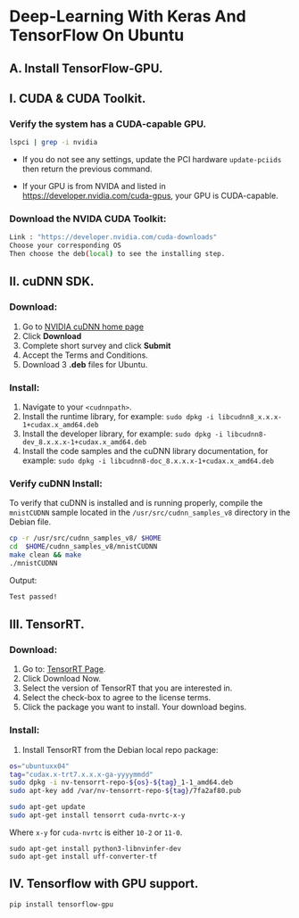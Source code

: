 # Deep-Learning With Keras And TensorFlow On Ubuntu

## A. Install TensorFlow-GPU.


## I. CUDA & CUDA Toolkit.

### Verify the system has a CUDA-capable GPU.  

```sh 
lspci | grep -i nvidia
```
- If you do not see any settings, update the PCI hardware `update-pciids` then return the previous command.

- If your GPU is from NVIDA and listed in https://developer.nvidia.com/cuda-gpus, your GPU is CUDA-capable.

### Download the NVIDA CUDA Toolkit: 
```sh
Link : "https://developer.nvidia.com/cuda-downloads"
Choose your corresponding OS
Then choose the deb(local) to see the installing step.
``` 

## II. cuDNN SDK.

### Download:

1. Go to [NVIDIA cuDNN home page](https://developer.nvidia.com/cudnn)
2. Click **Download**
3. Complete short survey and click **Submit**
4. Accept the Terms and Conditions.
5. Download 3 **.deb** files for Ubuntu.


### Install:

1. Navigate to your `<cudnnpath>`.
2. Install the runtime library, for example:
`sudo dpkg -i libcudnn8_x.x.x-1+cudax.x_amd64.deb`
3. Install the developer library, for example:
`sudo dpkg -i libcudnn8-dev_8.x.x.x-1+cudax.x_amd64.deb`
4. Install the code samples and the cuDNN library documentation, for example:
`sudo dpkg -i libcudnn8-doc_8.x.x.x-1+cudax.x_amd64.deb`

### Verify cuDNN Install:

To verify that cuDNN is installed and is running properly, compile the `mnistCUDNN` sample located in the `/usr/src/cudnn_samples_v8` directory in the Debian file.

```sh
cp -r /usr/src/cudnn_samples_v8/ $HOME
cd  $HOME/cudnn_samples_v8/mnistCUDNN
make clean && make
./mnistCUDNN

```
Output:
```sh 
Test passed!
```

## III. TensorRT.

### Download:
1. Go to: [TensorRT Page](https://developer.nvidia.com/tensorrt).
2. Click Download Now.
3. Select the version of TensorRT that you are interested in.
4. Select the check-box to agree to the license terms.
5. Click the package you want to install. Your download begins.

### Install: 
1. Install TensorRT from the Debian local repo package:
```sh
os="ubuntuxx04"
tag="cudax.x-trt7.x.x.x-ga-yyyymmdd"
sudo dpkg -i nv-tensorrt-repo-${os}-${tag}_1-1_amd64.deb
sudo apt-key add /var/nv-tensorrt-repo-${tag}/7fa2af80.pub

sudo apt-get update
sudo apt-get install tensorrt cuda-nvrtc-x-y
```
Where `x-y` for `cuda-nvrtc` is either `10-2` or `11-0`.

```
sudo apt-get install python3-libnvinfer-dev
sudo apt-get install uff-converter-tf
```

## IV. Tensorflow with GPU support. 

```sh
pip install tensorflow-gpu
```










